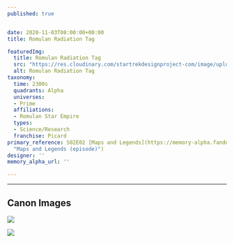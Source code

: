 ```yaml
---
published: true


date: 2020-11-03T08:00:00+00:00
title: Romulan Radiation Tag

featuredImg:
  title: Romulan Radiation Tag
  src: "https://res.cloudinary.com/startrekdesignproject-com/image/upload/v1605141082/RomulanRadiationTag.png"
  alt: Romulan Radiation Tag
taxonomy:
  time: 2300s
  quadrants: Alpha
  universes:
  - Prime
  affiliations:
  - Romulan Star Empire
  types:
  - Science/Research
  franchise: Picard
primary_reference: S02E02 [Maps and Legends](https://memory-alpha.fandom.com/wiki/Maps_and_Legends_(episode)
  "Maps and Legends (episode)")
designer: ''
memory_alpha_url: ''

---
```

___
## Canon Images

![](https://res.cloudinary.com/startrekdesignproject-com/image/upload/v1605141082/RomulanRadiationTag-PCDMapsLegends1.jpg)

![](https://res.cloudinary.com/startrekdesignproject-com/image/upload/v1605141082/RomulanRadiationTag-PCDMapsLegends2.jpg)